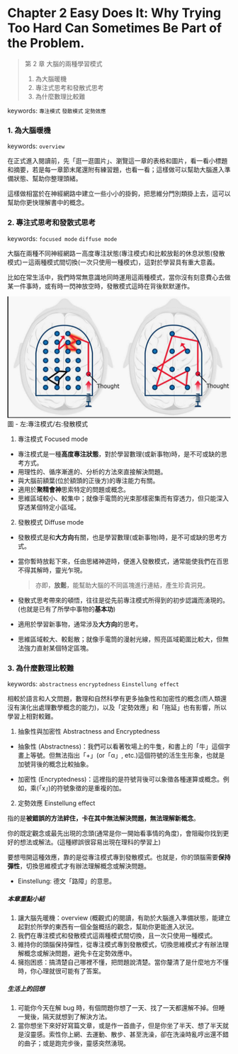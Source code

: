 # Chapter 2 Easy Does It: Why Trying Too Hard Can Sometimes Be Part of the Problem.

> 第 2 章 大腦的兩種學習模式
> 1. 為大腦暖機
> 2. 專注式思考和發散式思考
> 3. 為什麼數理比較難

keywords: `專注模式` `發散模式` `定勢效應`

### 1. 為大腦暖機
keywords: `overview`

在正式進入閱讀前，先「逛一逛圖片」、瀏覽這一章的表格和圖片，看一看小標題和摘要，若是每一章節末尾還附有練習題，也看一看；這樣做可以幫助大腦進入準備狀態、幫助你整理頭緒。

這樣做相當於在神經網路中建立一些小小的掛鉤，把思維分門別類掛上去，這可以幫助你更快理解書中的概念。

### 2. 專注式思考和發散式思考
keywords:
`focused mode`
`diffuse mode`

大腦在兩種不同神經網路ー高度專注狀態(專注模式)和比較放鬆的休息狀態(發散模式)ー這兩種模式間切換(一次只使用一種模式)，這對於學習具有重大意義。

比如在常生活中，我們時常無意識地同時運用這兩種模式，當你沒有刻意費心去做某一件事時，或有時一閃神放空時，發散模式這時在背後默默運作。

![專注模式與發散模式](images/c2_pinball.png)
圖 - 左:專注模式/右:發散模式

1. 專注模式 Focused mode

  - 專注模式是一種**高度專注狀態**，對於學習數理(或新事物)時，是不可或缺的思考方式。
  - 用理性的、循序漸進的、分析的方法來直接解決問題。
  - 與大腦前額葉(位於額頭的正後方)的專注能力有關。
  - 適用於**聚精會神**思索特定的問題或概念。
  - 思維區域較小、較集中；就像手電筒的光束那樣密集而有穿透力，但只能深入穿透某個特定小區域。

2. 發散模式 Diffuse mode

  - 發散模式是和**大方向**有關，也是學習數理(或新事物)時，是不可或缺的思考方式。
  - 當你暫時放鬆下來，任由思緒神遊時，便進入發散模式，通常能使我們在百思不得其解時，靈光乍現。

    >亦即，**放鬆**，能幫助大腦的不同區塊進行連結，產生珍貴洞見。

  - 發散式思考帶來的頓悟，往往是從先前專注模式所得到的初步認識而湧現的。(也就是已有了所學中事物的**基本功**)
  - 適用於學習新事物，通常涉及**大方向**的思考。
  - 思維區域較大、較鬆散；就像手電筒的漫射光線，照亮區域範圍比較大，但無法強力直射某個特定區塊。

### 3. 為什麼數理比較難
keywords:
`abstractness`
`encryptedness`
`Einstellung effect`

  相較於語言和人文問題，數理和自然科學有更多抽象性和加密性的概念(而人類還沒有演化出處理數學概念的能力)，以及「定勢效應」和「拖延」也有影響，所以學習上相對較難。

1. 抽象性與加密性 Abstractness and Encryptedness

  - 抽象性 (Abstractness)：我們可以看著牧場上的牛隻，和書上的「牛」這個字畫上等號。但無法指出「+」(or「α」, etc.)這個符號的活生生形象，也就是加號背後的概念比較抽象。

  - 加密性 (Encryptedness)：這裡指的是符號背後可以象徵各種運算或概念。例如，乘(「x」)的符號象徵的是重複的加。

2. 定勢效應 Einstellung effect

  指的是**被錯誤的方法絆住，卡在其中無法解決問題，無法理解新概念**。

  你的既定觀念或最先出現的念頭(通常是你一開始看事情的角度)，會阻礙你找到更好的想法或解法。(這種繆誤很容易出現在理科的學習上)

  要想甩開這種效應，靠的是從專注模式專到發散模式。也就是，你的頭腦需要**保持彈性**，切換思維模式才有辦法理解概念或解決問題。

  - Einstellung: 德文「路障」的意思。

##### 本章重點小結
1. 讓大腦先暖機：overview (概觀式)的閱讀，有助於大腦進入準備狀態，能建立起對於所學的東西有一個全盤概括的觀念，幫助你更能進入狀況。
2. 我們在專注模式和發散模式這兩種模式間切換，且一次只使用一種模式。
3. 維持你的頭腦保持彈性，從專注模式專到發散模式，切換思維模式才有辦法理解概念或解決問題，避免卡在定勢效應中。
4. 擁抱困惑：搞清楚自己哪裡不懂，把問題說清楚。當你釐清了是什麼地方不懂時，你心理就很可能有了答案。

##### 生活上的回想
1. 可能你今天在解 bug 時，有個問題你想了一天、找了一天都還解不掉。但睡一覺後，隔天就想到了解決方法。
2. 當你想坐下來好好寫篇文章，或是作一首曲子，但是你坐了半天、想了半天就是沒靈感。索性你上網、去運動、散步、甚至洗澡，卻在洗澡時亂哼出還不錯的曲子；或是跑完步後，靈感突然湧現。
